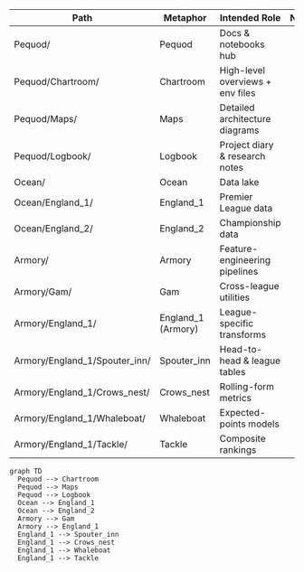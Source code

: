 | Path | Metaphor | Intended Role | Notes |
|------|----------|---------------|-------|
| Pequod/ | Pequod | Docs & notebooks hub |  |
| Pequod/Chartroom/ | Chartroom | High-level overviews + env files |  |
| Pequod/Maps/ | Maps | Detailed architecture diagrams |  |
| Pequod/Logbook/ | Logbook | Project diary & research notes |  |
| Ocean/ | Ocean | Data lake |  |
| Ocean/England_1/ | England_1 | Premier League data |  |
| Ocean/England_2/ | England_2 | Championship data |  |
| Armory/ | Armory | Feature-engineering pipelines |  |
| Armory/Gam/ | Gam | Cross-league utilities |  |
| Armory/England_1/ | England_1 (Armory) | League-specific transforms |  |
| Armory/England_1/Spouter_inn/ | Spouter_inn | Head-to-head & league tables |  |
| Armory/England_1/Crows_nest/ | Crows_nest | Rolling-form metrics |  |
| Armory/England_1/Whaleboat/ | Whaleboat | Expected-points models |  |
| Armory/England_1/Tackle/ | Tackle | Composite rankings |  |

```mermaid
graph TD
  Pequod --> Chartroom
  Pequod --> Maps
  Pequod --> Logbook
  Ocean --> England_1
  Ocean --> England_2
  Armory --> Gam
  Armory --> England_1
  England_1 --> Spouter_inn
  England_1 --> Crows_nest
  England_1 --> Whaleboat
  England_1 --> Tackle
```
